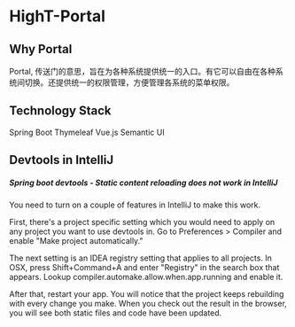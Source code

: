 # HighT-Portal

## Why Portal
Portal, 传送门的意思，旨在为各种系统提供统一的入口。有它可以自由在各种系统间切换。还提供统一的权限管理，方便管理各系统的菜单权限。

## Technology Stack
Spring Boot
Thymeleaf
Vue.js
Semantic UI

## Devtools in IntelliJ

##### Spring boot devtools - Static content reloading does not work in IntelliJ

You need to turn on a couple of features in IntelliJ to make this work.

First, there's a project specific setting which you would need to apply on any project you want to use devtools in. Go to Preferences > Compiler and enable "Make project automatically."

The next setting is an IDEA registry setting that applies to all projects. In OSX, press Shift+Command+A and enter "Registry" in the search box that appears. Lookup compiler.automake.allow.when.app.running and enable it.

After that, restart your app. You will notice that the project keeps rebuilding with every change you make. When you check out the result in the browser, you will see both static files and code have been updated.
